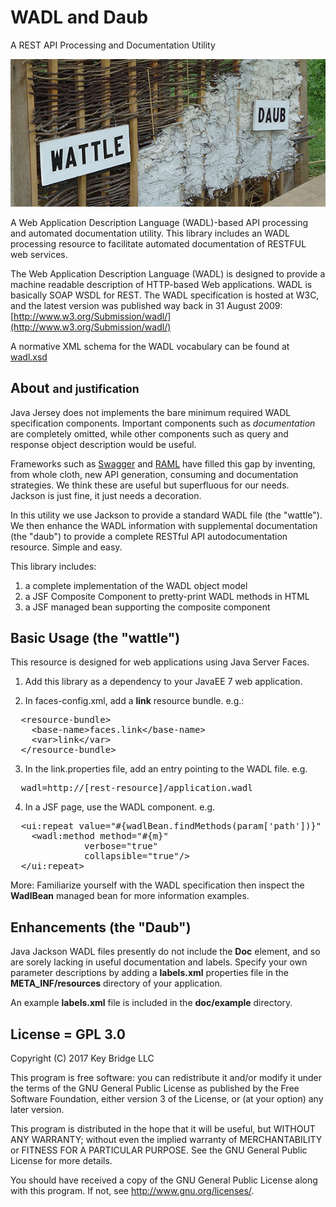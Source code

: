 # WADL and Daub

A REST API Processing and Documentation Utility

![Waddle and Daub](doc/wattle-and-daub.png)

A Web Application Description Language (WADL)-based API processing and automated
documentation utility. This library includes an WADL processing resource to facilitate
automated documentation of RESTFUL web services.

The Web Application Description Language (WADL) is designed to provide a machine
readable description of HTTP-based Web applications. WADL is basically SOAP WSDL for REST.
The WADL specification is hosted at W3C, and the latest version was published
way back in 31 August 2009: [http://www.w3.org/Submission/wadl/](http://www.w3.org/Submission/wadl/)

A normative XML schema for the WADL vocabulary can be found at
[wadl.xsd](https://www.w3.org/Submission/wadl/wadl.xsd)

## About <small> and justification </small>

Java Jersey does not implements the bare minimum required WADL specification
components. Important components such as _documentation_ are completely omitted,
while other components such as query and response object description would be
useful.

Frameworks such as [Swagger](http://swagger.io) and [RAML](http://raml.org)
have filled this gap by inventing, from whole cloth, new API generation, consuming
and documentation strategies. We think these are useful but superfluous for our needs.
Jackson is just fine, it just needs a decoration.

In this utility we use Jackson to provide a standard WADL file (the "wattle"). We
then enhance the WADL information with supplemental documentation (the "daub")
to provide a complete RESTful API autodocumentation resource. Simple and easy.

This library includes:

1. a complete implementation of the WADL object model
2. a JSF Composite Component to pretty-print WADL methods in HTML
3. a JSF managed bean supporting the composite component

## Basic Usage (the "wattle")

This resource is designed for web applications using Java Server Faces.

1. Add this library as a dependency to your JavaEE 7 web application.

2. In faces-config.xml, add a **link** resource bundle. e.g.:
<pre>
  &lt;resource-bundle&gt;
    &lt;base-name&gt;faces.link&lt;/base-name&gt;
    &lt;var&gt;link&lt;/var&gt;
  &lt;/resource-bundle&gt;</pre>

3. In the link.properties file, add an entry pointing to the WADL file. e.g.
<pre>
  wadl=http://[rest-resource]/application.wadl</pre>

4. In a JSF page, use the WADL component. e.g.
<pre>
  &lt;ui:repeat value="#{wadlBean.findMethods(param['path'])}" var="m"&gt;
    &lt;wadl:method method="#{m}"
              verbose="true"
              collapsible="true"/&gt;
  &lt;/ui:repeat&gt;</pre>

More: Familiarize yourself with the WADL specification then inspect the **WadlBean**
managed bean for more information examples.

## Enhancements (the "Daub")

Java Jackson WADL files presently do not include the **Doc** element, and so are
sorely lacking in useful documentation and labels. Specify your own parameter
descriptions by adding a **labels.xml** properties file in the **META_INF/resources**
directory of your application.

An example **labels.xml** file is included in the **doc/example** directory.

## License = GPL 3.0

Copyright (C) 2017 Key Bridge LLC

This program is free software: you can redistribute it and/or modify
it under the terms of the GNU General Public License as published by
the Free Software Foundation, either version 3 of the License, or
(at your option) any later version.

This program is distributed in the hope that it will be useful,
but WITHOUT ANY WARRANTY; without even the implied warranty of
MERCHANTABILITY or FITNESS FOR A PARTICULAR PURPOSE.  See the
GNU General Public License for more details.

You should have received a copy of the GNU General Public License
along with this program.  If not, see <http://www.gnu.org/licenses/>.

